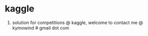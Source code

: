 kaggle
======

1. solution for competitions @ kaggle, welcome to contact me @ kymowind # gmail dot com
